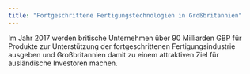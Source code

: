 ```yaml
---
title: "Fortgeschrittene Fertigungstechnologien in Großbritannien"
---
```


Im Jahr 2017 werden britische Unternehmen über 90 Milliarden GBP für Produkte zur Unterstützung der fortgeschrittenen Fertigungsindustrie ausgeben und Großbritannien damit zu einem attraktiven Ziel für ausländische Investoren machen.
